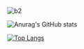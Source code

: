 ![b2](https://user-images.githubusercontent.com/94312066/154665470-a0d64d44-f5b7-4c91-98c8-1de0deafc062.gif) <br />

![Anurag's GitHub stats](https://github-readme-stats.vercel.app/api?username=Jerv-exe&theme=chartreuse-dark&show_icons=true)

[![Top Langs](https://github-readme-stats.vercel.app/api/top-langs/?username=jerv-exe&layout=compact&theme=chartreuse-dark&show_icons=true)](https://github.com/anuraghazra/github-readme-stats)
